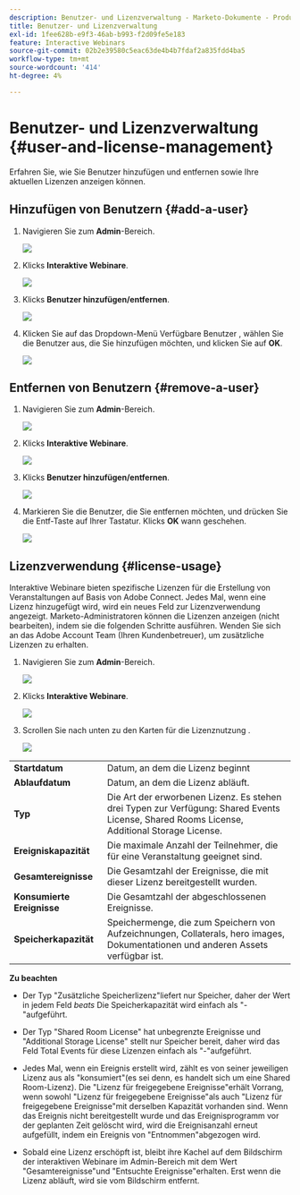 ```yaml
---
description: Benutzer- und Lizenzverwaltung - Marketo-Dokumente - Produktdokumentation
title: Benutzer- und Lizenzverwaltung
exl-id: 1fee628b-e9f3-46ab-b993-f2d09fe5e183
feature: Interactive Webinars
source-git-commit: 02b2e39580c5eac63de4b4b7fdaf2a835fdd4ba5
workflow-type: tm+mt
source-wordcount: '414'
ht-degree: 4%

---
```


# Benutzer- und Lizenzverwaltung {#user-and-license-management}

Erfahren Sie, wie Sie Benutzer hinzufügen und entfernen sowie Ihre aktuellen Lizenzen anzeigen können.

## Hinzufügen von Benutzern {#add-a-user}

1. Navigieren Sie zum **Admin**-Bereich.

   ![](assets/user-and-license-management-1.png)

1. Klicks **Interaktive Webinare**.

   ![](assets/user-and-license-management-2.png)

1. Klicks **Benutzer hinzufügen/entfernen**.

   ![](assets/user-and-license-management-3.png)

1. Klicken Sie auf das Dropdown-Menü Verfügbare Benutzer , wählen Sie die Benutzer aus, die Sie hinzufügen möchten, und klicken Sie auf **OK**.

   ![](assets/user-and-license-management-4.png)

## Entfernen von Benutzern {#remove-a-user}

1. Navigieren Sie zum **Admin**-Bereich.

   ![](assets/user-and-license-management-5.png)

1. Klicks **Interaktive Webinare**.

   ![](assets/user-and-license-management-6.png)

1. Klicks **Benutzer hinzufügen/entfernen**.

   ![](assets/user-and-license-management-7.png)

1. Markieren Sie die Benutzer, die Sie entfernen möchten, und drücken Sie die Entf-Taste auf Ihrer Tastatur. Klicks **OK** wann geschehen.

   ![](assets/user-and-license-management-8.png)

## Lizenzverwendung {#license-usage}

Interaktive Webinare bieten spezifische Lizenzen für die Erstellung von Veranstaltungen auf Basis von Adobe Connect. Jedes Mal, wenn eine Lizenz hinzugefügt wird, wird ein neues Feld zur Lizenzverwendung angezeigt. Marketo-Administratoren können die Lizenzen anzeigen (nicht bearbeiten), indem sie die folgenden Schritte ausführen. Wenden Sie sich an das Adobe Account Team (Ihren Kundenbetreuer), um zusätzliche Lizenzen zu erhalten.

1. Navigieren Sie zum **Admin**-Bereich.

   ![](assets/user-and-license-management-9.png)

1. Klicks **Interaktive Webinare**.

   ![](assets/user-and-license-management-10.png)

1. Scrollen Sie nach unten zu den Karten für die Lizenznutzung .

   ![](assets/user-and-license-management-11.png)

<table> 
  <tr> 
   <td><b>Startdatum</b></td>
   <td>Datum, an dem die Lizenz beginnt</td>
  </tr>
  <tr> 
   <td><b>Ablaufdatum</b></td>
   <td>Datum, an dem die Lizenz abläuft.</td>
  </tr>
  <tr> 
   <td><b>Typ</b></td>
   <td>Die Art der erworbenen Lizenz. Es stehen drei Typen zur Verfügung: Shared Events License, Shared Rooms License, Additional Storage License.</td>
  </tr>
  <tr> 
   <td><b>Ereigniskapazität</b></td>
   <td>Die maximale Anzahl der Teilnehmer, die für eine Veranstaltung geeignet sind.</td>
  </tr>
  <tr> 
   <td><b>Gesamtereignisse</b></td>
   <td>Die Gesamtzahl der Ereignisse, die mit dieser Lizenz bereitgestellt wurden.</td>
  </tr>
  <tr> 
   <td><b>Konsumierte Ereignisse</b></td>
   <td>Die Gesamtzahl der abgeschlossenen Ereignisse.</td>
  </tr>
  <tr> 
   <td><b>Speicherkapazität</b></td>
   <td>Speichermenge, die zum Speichern von Aufzeichnungen, Collaterals, hero images, Dokumentationen und anderen Assets verfügbar ist.</td>
  </tr>
  </tbody>
</table>

**Zu beachten**

* Der Typ &quot;Zusätzliche Speicherlizenz&quot;liefert nur Speicher, daher der Wert in jedem Feld _beats_ Die Speicherkapazität wird einfach als &quot;-&quot;aufgeführt.

* Der Typ &quot;Shared Room License&quot; hat unbegrenzte Ereignisse und &quot;Additional Storage License&quot; stellt nur Speicher bereit, daher wird das Feld Total Events für diese Lizenzen einfach als &quot;-&quot;aufgeführt.

* Jedes Mal, wenn ein Ereignis erstellt wird, zählt es von seiner jeweiligen Lizenz aus als &quot;konsumiert&quot;(es sei denn, es handelt sich um eine Shared Room-Lizenz). Die &quot;Lizenz für freigegebene Ereignisse&quot;erhält Vorrang, wenn sowohl &quot;Lizenz für freigegebene Ereignisse&quot;als auch &quot;Lizenz für freigegebene Ereignisse&quot;mit derselben Kapazität vorhanden sind. Wenn das Ereignis nicht bereitgestellt wurde und das Ereignisprogramm vor der geplanten Zeit gelöscht wird, wird die Ereignisanzahl erneut aufgefüllt, indem ein Ereignis von &quot;Entnommen&quot;abgezogen wird.

* Sobald eine Lizenz erschöpft ist, bleibt ihre Kachel auf dem Bildschirm der interaktiven Webinare im Admin-Bereich mit dem Wert &quot;Gesamtereignisse&quot;und &quot;Entsuchte Ereignisse&quot;erhalten. Erst wenn die Lizenz abläuft, wird sie vom Bildschirm entfernt.
